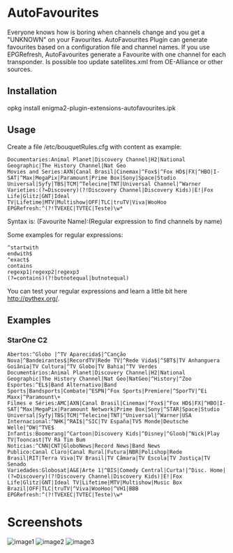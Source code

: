 # AutoFavourites
Everyone knows how is boring when channels change and you get a "UNKNOWN" on your Favourites.
AutoFavourites Plugin can generate favourites based on a configuration file and channel names.
If you use EPGRefresh, AutoFavourites generate a Favourite with one channel for each transponder.
Is possible too update satellites.xml from OE-Alliance or other sources.

## Installation
opkg install enigma2-plugin-extensions-autofavourites.ipk

## Usage
Create a file /etc/bouquetRules.cfg with content as example:
```
Documentaries:Animal Planet|Discovery Channel|H2|National Geographic|The History Channel|Nat Geo
Movies and Series:AXN|Canal Brasil|Cinemax|^Fox$|^Fox HD$|FX|^HBO|I-SAT|^Max|MegaPix|Paramount|Prime Box|Sony|Space|Studio Universal|Syfy|TBS|TCM|^Telecine|TNT|Universal Channel|^Warner
Varieties:(?=Discovery)(?!Discovery Channel|Discovery Kids)|E!|Fox Life|Glitz|GNT|Ideal TV|Lifetime|MTV|Multishow|OFF|TLC|truTV|Viva|WooHoo
EPGRefresh:^(?!TVEXEC|TVTEC|Teste)\w*
```

Syntax is:
(Favourite Name):(Regular expression to find channels by name)

Some examples for regular expressions:
```
^startwith
endwith$
^exact$
contains
regexp1|regexp2|regexp3
(?=contains)(?!butnotequal|butnotequal)
```

You can test your regular expressions and learn a little bit here http://pythex.org/.

## Examples

### StarOne C2
```
Abertos:^Globo |^TV Aparecida$|^Canção Nova|^Bandeirantes$|RecordTV|Rede TV|^Rede Vida$|^SBT$|TV Anhanguera Goiânia|TV Cultura|^TV Globo|TV Bahia|^TV Verdes
Documentários:Animal Planet|Discovery Channel|H2|National Geographic|The History Channel|Nat Geo|NatGeo|^History|^Zoo
Esportes:^EL$|Band Alternativo|Band Sports|Bandsports|Combate|^ESPN|^Fox Sports|Premiere|^SporTV|^Ei Maxx|^Paramount\+
Filmes e Séries:AMC|AXN|Canal Brasil|Cinemax|^Fox$|^Fox HD$|FX|^HBO|I-SAT|^Max|MegaPix|Paramount Network|Prime Box|Sony|^STAR|Space|Studio Universal|Syfy|TBS|TCM|^Telecine|TNT|^Universal|^Warner|USA
Internacional:^NHK|^RAI$|^SIC|TV España|TV5 Monde|Deutsche Welle|^DW|^TVE$
Infantis:Boomerang|^Cartoon|Discovery Kids|^Disney|^Gloob|^Nick|Play TV|Tooncast|TV Rá Tim Bum
Noticias:^CNN|CNT|GloboNews|Record News|Band News
Publico:Canal Claro|Canal Rural|Futura|NBR|Polishop|Rede Brasil|RIT|Terra Viva|TV Brasil|TV Câmara|TV Escola|TV Justiça|TV Senado
Variedades:Globosat|A&E|Arte 1|^BIS|Comedy Central|Curta!|^Disc. Home|(?=Discovery)(?!Discovery Channel|Discovery Kids)|E!|Fox Life|Glitz|GNT|Ideal TV|Lifetime|MTV|Multishow|Music Box Brazil|OFF|TLC|truTV|^Viva|WooHoo|^VH1|BBB
EPGRefresh:^(?!TVEXEC|TVTEC|Teste)\w*
```

# Screenshots
![image1](https://raw.githubusercontent.com/lazaronixon/autofavourites/master/screenshots/image1.jpg)
![image2](https://raw.githubusercontent.com/lazaronixon/autofavourites/master/screenshots/image2.jpg)
![image3](https://raw.githubusercontent.com/lazaronixon/autofavourites/master/screenshots/image3.jpg)
